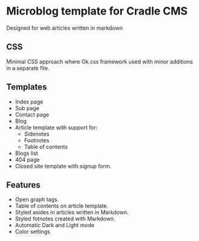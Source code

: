 # Microblog template for Cradle CMS

Designed for web articles written in markdown

## CSS
Minimal CSS approach where Ok.css framework used with minor additions in a separate file.

## Templates

* Index page
* Sub page
* Contact page
* Blog
* Article template with support for: 
  * Sidenotes
  * Footnotes
  * Table of contents
* Blogs list
* 404 page
* Closed site template with signup form.

## Features
* Open graph tags.
* Table of contents on article template.
* Styled asides in articles written in Markdown.
* Styled fotnotes created with Markdown.
* Automatic Dark and Light mode
* Color settings

